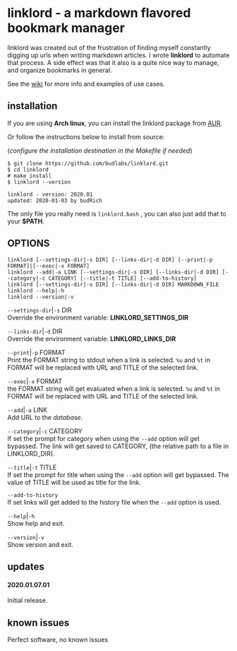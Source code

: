 # linklord - a markdown flavored bookmark manager 

linklord was created out of the frustration of finding
myself constantly digging up urls when writing markdown
articles. I wrote **linklord** to automate that process. A
side effect was that it also is a quite nice way to manage,
and organize bookmarks in general.  

See the [wiki][linklord wiki] for more info and examples of
use cases.  

## installation

If you are using **Arch linux**, you can install the
linklord package from [AUR][linklord aur].  

Or follow the instructions below to install from source:  

(*configure the installation destination in the Makefile if
needed*)

``` text
$ git clone https://github.com/budlabs/linklord.git
$ cd linklord
# make install
$ linklord --version

linklord - version: 2020.01
updated: 2020-01-03 by budRich
```


The only file you really need is `linklord.bash` , you can
also just add that to your **$PATH**.

## OPTIONS

```text
linklord [--settings-dir|-s DIR] [--links-dir|-d DIR] [--print|-p FORMAT]|[--exec|-x FORMAT]
linklord --add|-a LINK [--settings-dir|-s DIR] [--links-dir|-d DIR] [--category|-c CATEGORY] [--title|-t TITLE] [--add-to-history]
linklord [--settings-dir|-s DIR] [--links-dir|-d DIR] MARKDOWN_FILE
linklord --help|-h
linklord --version|-v
```


`--settings-dir`|`-s` DIR  
Override the environment variable:
**LINKLORD_SETTINGS_DIR**

`--links-dir`|`-d` DIR  
Override the environment variable: **LINKLORD_LINKS_DIR**

`--print`|`-p` FORMAT  
Print the FORMAT string to stdout when a link is selected. 
`%u` and `%t` in FORMAT will be replaced with URL and TITLE
of the selected link.

`--exec`|`-x` FORMAT  
the FORMAT string will get evaluated when a link is
selected.  `%u` and `%t` in FORMAT will be replaced with URL
and TITLE of the selected link.

`--add`|`-a` LINK  
Add URL to the *database*.

`--category`|`-c` CATEGORY  
If set the prompt for category when using the `--add`
option will get bypassed. The link will get saved to
CATEGORY, (the relative path to a file in LINKLORD_DIR).

`--title`|`-t` TITLE  
If set the prompt for title when using the `--add` option
will get bypassed.  The value of TITLE will be used as title
for the link.

`--add-to-history`  
If set links will get added to the history file when the
`--add` option is used.


`--help`|`-h`  
Show help and exit.

`--version`|`-v`  
Show version and exit.

## updates

#### 2020.01.07.01

Initial release.


## known issues

Perfect software, no known issues

[linklord was here]: #
[linklord wiki]: https://github.com/budlabs/linklord/wiki
[linklord aur]: https://aur.archlinux.org/packages/linklord
